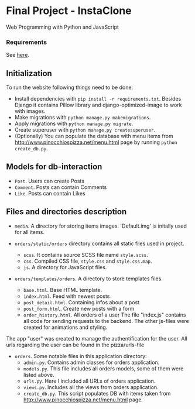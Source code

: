 # Final Project - InstaClone

Web Programming with Python and JavaScript

### Requirements

See [here](https://docs.cs50.net/ocw/web/projects/3/project3.html).

## Initialization

To run the website following things need to be done:

- Install dependencies with `pip install -r requirements.txt`. Besides Django it contains Pillow library and django-optimized-image to work with images.
- Make migrations with `python manage.py makemigrations`.
- Apply migrations with `python manage.py migrate`.
- Create superuser with `python manage.py createsuperuser`.
- (Optionally) You can populate the database with menu items from http://www.pinocchiospizza.net/menu.html page by running `python create_db.py`.

## Models for db-interaction

- `Post`. Users can create Posts
- `Comment`. Posts can contain Comments
- `Like`. Posts can contain Likes

## Files and directories description

- `media`. A directory for storing items images. 'Default.img' is initally used for all items.
- `orders/static/orders` directory contains all static files used in project.

  - `scss`. It contains source SCSS file name `style.scss`.
  - `css`. Compiled CSS file, `style.css` and `style.css.map`.
  - `js`. A directory for JavaScript files.

- `orders/templates/orders`. A directory to store templates files.
  - `base.html`. Base HTML template.
  - `index.html`. Feed with newest posts
  - `post_detail.html`. Containing infos about a post
  - `post_form.html`. Create new posts with a form
  - `order_history.html`. All orders of a user
    The file "index.js" contains all code for sending requests to the backend. The other js-files were created for animations and styling.

The app "user" was created to manage the authentification for the user. All urls regarding the user can be found in the pizza/urls-file

- `orders`. Some notable files in this application directory:
  - `admin.py`. Contains admin classes for orders application.
  - `models.py`. This file includes all orders models, some of them were listed above.
  - `urls.py`. Here I included all URLs of orders application.
  - `views.py`. Includes all the views from orders application.
  - `create_db.py`. This script populates DB with items taken from http://www.pinocchiospizza.net/menu.html page.
